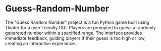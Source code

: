 # Guess-Random-Number
The "Guess Random Number" project is a fun Python game built using Tkinter for a user-friendly GUI. Players are prompted to guess a randomly generated number within a specified range. The interface provides immediate feedback, guiding players if their guess is too high or low, creating an interactive experience.
